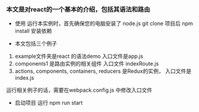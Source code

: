 ### 本文是对react的一个基本的介绍，包括其语法和路由
* 使用
运行本实例时，首先确保您的电脑安装了 node.js
git clone 项目后
npm install 安装依赖

* 本文包括三个例子
1. example文件夹是react 的语法demo 入口文件是app.js
2. components1 是路由实例的相关组件 入口文件 indexRoute.js
3. actions, components, containers, reducers 是Redux的实例， 入口文件是index.js

运行相关例子的话，需要在webpack.config.js 中修改入口文件

* 启动项目
运行 npm run start 